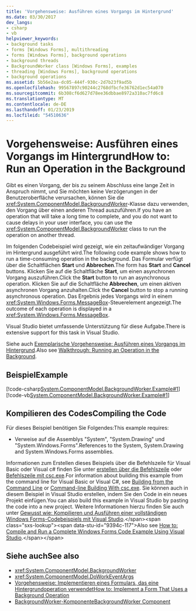 ```yaml
---
title: 'Vorgehensweise: Ausführen eines Vorgangs im Hintergrund'
ms.date: 03/30/2017
dev_langs:
- csharp
- vb
helpviewer_keywords:
- background tasks
- forms [Windows Forms], multithreading
- forms [Windows Forms], background operations
- background threads
- BackgroundWorker class [Windows Forms], examples
- threading [Windows Forms], background operations
- background operations
ms.assetid: 5b56e2aa-dc05-444f-930c-2d7b23f9ad5b
ms.openlocfilehash: 99567897c90244c2768dfbcfe36762d1ec54a070
ms.sourcegitcommit: 6b308cf6d627d78ee36dbbae8972a310ac7fd6c8
ms.translationtype: MT
ms.contentlocale: de-DE
ms.lasthandoff: 01/23/2019
ms.locfileid: "54510636"
---
```

# <a name="how-to-run-an-operation-in-the-background"></a><span data-ttu-id="9394c-102">Vorgehensweise: Ausführen eines Vorgangs im Hintergrund</span><span class="sxs-lookup"><span data-stu-id="9394c-102">How to: Run an Operation in the Background</span></span>
<span data-ttu-id="9394c-103">Gibt es einen Vorgang, der bis zu seinem Abschluss eine lange Zeit in Anspruch nimmt, und Sie möchten keine Verzögerungen in der Benutzeroberfläche verursachen, können Sie die <xref:System.ComponentModel.BackgroundWorker>-Klasse dazu verwenden, den Vorgang über einen anderen Thread auszuführen.</span><span class="sxs-lookup"><span data-stu-id="9394c-103">If you have an operation that will take a long time to complete, and you do not want to cause delays in your user interface, you can use the <xref:System.ComponentModel.BackgroundWorker> class to run the operation on another thread.</span></span>  
  
 <span data-ttu-id="9394c-104">Im folgenden Codebeispiel wird gezeigt, wie ein zeitaufwändiger Vorgang im Hintergrund ausgeführt wird.</span><span class="sxs-lookup"><span data-stu-id="9394c-104">The following code example shows how to run a time-consuming operation in the background.</span></span> <span data-ttu-id="9394c-105">Das Formular verfügt über die Schaltflächen **Start** und **Abbrechen**.</span><span class="sxs-lookup"><span data-stu-id="9394c-105">The form has **Start** and **Cancel** buttons.</span></span> <span data-ttu-id="9394c-106">Klicken Sie auf die Schaltfläche **Start**, um einen asynchronen Vorgang auszuführen.</span><span class="sxs-lookup"><span data-stu-id="9394c-106">Click the **Start** button to run an asynchronous operation.</span></span> <span data-ttu-id="9394c-107">Klicken Sie auf die Schaltfläche **Abbrechen**, um einen aktiven asynchronen Vorgang anzuhalten.</span><span class="sxs-lookup"><span data-stu-id="9394c-107">Click the **Cancel** button to stop a running asynchronous operation.</span></span> <span data-ttu-id="9394c-108">Das Ergebnis jedes Vorgangs wird in einem <xref:System.Windows.Forms.MessageBox>-Steuerelement angezeigt.</span><span class="sxs-lookup"><span data-stu-id="9394c-108">The outcome of each operation is displayed in a <xref:System.Windows.Forms.MessageBox>.</span></span>  
  
 <span data-ttu-id="9394c-109">Visual Studio bietet umfassende Unterstützung für diese Aufgabe.</span><span class="sxs-lookup"><span data-stu-id="9394c-109">There is extensive support for this task in Visual Studio.</span></span>  
  
 <span data-ttu-id="9394c-110">Siehe auch [Exemplarische Vorgehensweise: Ausführen eines Vorgangs im Hintergrund](walkthrough-running-an-operation-in-the-background.md).</span><span class="sxs-lookup"><span data-stu-id="9394c-110">Also see [Walkthrough: Running an Operation in the Background](walkthrough-running-an-operation-in-the-background.md).</span></span>  
  
## <a name="example"></a><span data-ttu-id="9394c-111">Beispiel</span><span class="sxs-lookup"><span data-stu-id="9394c-111">Example</span></span>  
 [!code-csharp[System.ComponentModel.BackgroundWorker.Example#1](../../../../samples/snippets/csharp/VS_Snippets_Winforms/System.ComponentModel.BackgroundWorker.Example/CS/Form1.cs#1)]
 [!code-vb[System.ComponentModel.BackgroundWorker.Example#1](../../../../samples/snippets/visualbasic/VS_Snippets_Winforms/System.ComponentModel.BackgroundWorker.Example/VB/Form1.vb#1)]  
  
## <a name="compiling-the-code"></a><span data-ttu-id="9394c-112">Kompilieren des Codes</span><span class="sxs-lookup"><span data-stu-id="9394c-112">Compiling the Code</span></span>  
 <span data-ttu-id="9394c-113">Für dieses Beispiel benötigen Sie Folgendes:</span><span class="sxs-lookup"><span data-stu-id="9394c-113">This example requires:</span></span>  
  
-   <span data-ttu-id="9394c-114">Verweise auf die Assemblys "System", "System.Drawing" und "System.Windows.Forms".</span><span class="sxs-lookup"><span data-stu-id="9394c-114">References to the System, System.Drawing and System.Windows.Forms assemblies.</span></span>  
  
 <span data-ttu-id="9394c-115">Informationen zum Erstellen dieses Beispiels über die Befehlszeile für Visual Basic oder Visual c# finden Sie unter [erstellen über die Befehlszeile](~/docs/visual-basic/reference/command-line-compiler/building-from-the-command-line.md) oder [Befehlszeile mit csc.exe](~/docs/csharp/language-reference/compiler-options/command-line-building-with-csc-exe.md).</span><span class="sxs-lookup"><span data-stu-id="9394c-115">For information about building this example from the command line for Visual Basic or Visual C#, see [Building from the Command Line](~/docs/visual-basic/reference/command-line-compiler/building-from-the-command-line.md) or [Command-line Building With csc.exe](~/docs/csharp/language-reference/compiler-options/command-line-building-with-csc-exe.md).</span></span> <span data-ttu-id="9394c-116">Sie können auch in diesem Beispiel in Visual Studio erstellen, indem Sie den Code in ein neues Projekt einfügen.</span><span class="sxs-lookup"><span data-stu-id="9394c-116">You can also build this example in Visual Studio by pasting the code into a new project.</span></span>  <span data-ttu-id="9394c-117">Weitere Informationen hierzu finden Sie auch unter [Gewusst wie: Kompilieren und Ausführen einer vollständigen Windows Forms-Codebeispiels mit Visual Studio](https://msdn.microsoft.com/library/Bb129228\(v=vs.110\)).</span><span class="sxs-lookup"><span data-stu-id="9394c-117">Also see [How to: Compile and Run a Complete Windows Forms Code Example Using Visual Studio](https://msdn.microsoft.com/library/Bb129228\(v=vs.110\)).</span></span>  
  
## <a name="see-also"></a><span data-ttu-id="9394c-118">Siehe auch</span><span class="sxs-lookup"><span data-stu-id="9394c-118">See also</span></span>
- <xref:System.ComponentModel.BackgroundWorker>
- <xref:System.ComponentModel.DoWorkEventArgs>
- [<span data-ttu-id="9394c-119">Vorgehensweise: Implementieren eines Formulars, das eine Hintergrundoperation verwendet</span><span class="sxs-lookup"><span data-stu-id="9394c-119">How to: Implement a Form That Uses a Background Operation</span></span>](../../../../docs/framework/winforms/controls/how-to-implement-a-form-that-uses-a-background-operation.md)
- [<span data-ttu-id="9394c-120">BackgroundWorker-Komponente</span><span class="sxs-lookup"><span data-stu-id="9394c-120">BackgroundWorker Component</span></span>](../../../../docs/framework/winforms/controls/backgroundworker-component.md)
